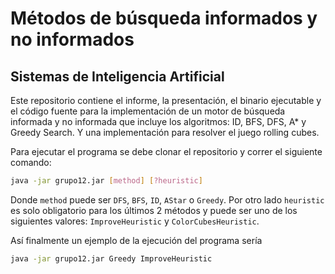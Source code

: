# Métodos de búsqueda informados y no informados
## Sistemas de Inteligencia Artificial

Este repositorio contiene el informe, la presentación, el binario ejecutable y el código fuente para la implementación de un motor de búsqueda informada y no informada que incluye los algoritmos: ID, BFS, DFS, A* y Greedy Search. Y una implementación para resolver el juego rolling cubes.

Para ejecutar el programa se debe clonar el repositorio y correr el siguiente comando:
```sh
java -jar grupo12.jar [method] [?heuristic]
```
Donde `method` puede ser `DFS`, `BFS`, `ID`, `AStar` o `Greedy`. Por otro lado `heuristic` es solo obligatorio para los últimos 2 métodos y puede ser uno de los siguientes valores: `ImproveHeuristic` y `ColorCubesHeuristic`.

Así finalmente un ejemplo de la ejecución del programa sería

```sh
java -jar grupo12.jar Greedy ImproveHeuristic
```
